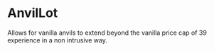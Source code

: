# AnvilLot
Allows for vanilla anvils to extend beyond the vanilla price cap of 39 experience in a non intrusive way. 
